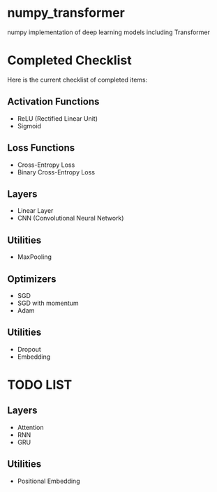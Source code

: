 # numpy_transformer
numpy implementation of deep learning models including Transformer


# Completed Checklist

Here is the current checklist of completed items:

## Activation Functions
- ReLU (Rectified Linear Unit)
- Sigmoid

## Loss Functions
- Cross-Entropy Loss
- Binary Cross-Entropy Loss

## Layers
- Linear Layer
- CNN (Convolutional Neural Network)

## Utilities
- MaxPooling

## Optimizers
- SGD
- SGD with momentum
- Adam

## Utilities
- Dropout
- Embedding



# TODO LIST

## Layers
- Attention
- RNN
- GRU

## Utilities
- Positional Embedding